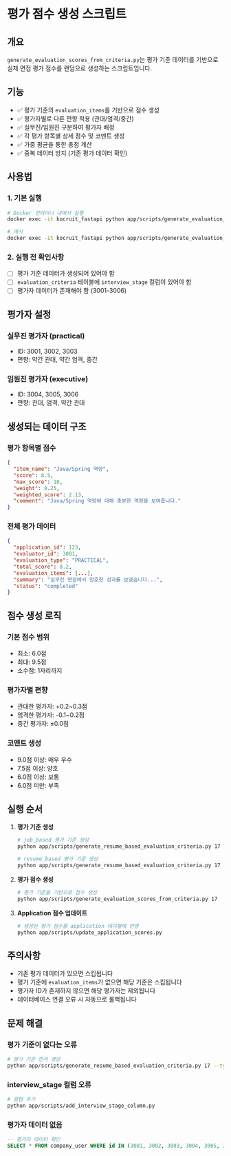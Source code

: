 # 평가 점수 생성 스크립트

## 개요
`generate_evaluation_scores_from_criteria.py`는 평가 기준 데이터를 기반으로 실제 면접 평가 점수를 랜덤으로 생성하는 스크립트입니다.

## 기능
- ✅ 평가 기준의 `evaluation_items`를 기반으로 점수 생성
- ✅ 평가자별로 다른 편향 적용 (관대/엄격/중간)
- ✅ 실무진/임원진 구분하여 평가자 배정
- ✅ 각 평가 항목별 상세 점수 및 코멘트 생성
- ✅ 가중 평균을 통한 총점 계산
- ✅ 중복 데이터 방지 (기존 평가 데이터 확인)

## 사용법

### 1. 기본 실행
```bash
# Docker 컨테이너 내에서 실행
docker exec -it kocruit_fastapi python app/scripts/generate_evaluation_scores_from_criteria.py <job_post_id>

# 예시
docker exec -it kocruit_fastapi python app/scripts/generate_evaluation_scores_from_criteria.py 17
```

### 2. 실행 전 확인사항
- [ ] 평가 기준 데이터가 생성되어 있어야 함
- [ ] `evaluation_criteria` 테이블에 `interview_stage` 컬럼이 있어야 함
- [ ] 평가자 데이터가 존재해야 함 (3001-3006)

## 평가자 설정

### 실무진 평가자 (practical)
- ID: 3001, 3002, 3003
- 편향: 약간 관대, 약간 엄격, 중간

### 임원진 평가자 (executive)
- ID: 3004, 3005, 3006
- 편향: 관대, 엄격, 약간 관대

## 생성되는 데이터 구조

### 평가 항목별 점수
```json
{
  "item_name": "Java/Spring 역량",
  "score": 8.5,
  "max_score": 10,
  "weight": 0.25,
  "weighted_score": 2.13,
  "comment": "Java/Spring 역량에 대해 충분한 역량을 보여줍니다."
}
```

### 전체 평가 데이터
```json
{
  "application_id": 123,
  "evaluator_id": 3001,
  "evaluation_type": "PRACTICAL",
  "total_score": 8.2,
  "evaluation_items": [...],
  "summary": "실무진 면접에서 양호한 성과를 보였습니다...",
  "status": "completed"
}
```

## 점수 생성 로직

### 기본 점수 범위
- 최소: 6.0점
- 최대: 9.5점
- 소수점: 1자리까지

### 평가자별 편향
- 관대한 평가자: +0.2~0.3점
- 엄격한 평가자: -0.1~0.2점
- 중간 평가자: ±0.0점

### 코멘트 생성
- 9.0점 이상: 매우 우수
- 7.5점 이상: 양호
- 6.0점 이상: 보통
- 6.0점 미만: 부족

## 실행 순서

1. **평가 기준 생성**
   ```bash
   # job_based 평가 기준 생성
   python app/scripts/generate_resume_based_evaluation_criteria.py 17 --type job_based
   
   # resume_based 평가 기준 생성
   python app/scripts/generate_resume_based_evaluation_criteria.py 17 --type resume_based
   ```

2. **평가 점수 생성**
   ```bash
   # 평가 기준을 기반으로 점수 생성
   python app/scripts/generate_evaluation_scores_from_criteria.py 17
   ```

3. **Application 점수 업데이트**
   ```bash
   # 생성된 평가 점수를 application 테이블에 반영
   python app/scripts/update_application_scores.py
   ```

## 주의사항

- 기존 평가 데이터가 있으면 스킵됩니다
- 평가 기준에 `evaluation_items`가 없으면 해당 기준은 스킵됩니다
- 평가자 ID가 존재하지 않으면 해당 평가자는 제외됩니다
- 데이터베이스 연결 오류 시 자동으로 롤백됩니다

## 문제 해결

### 평가 기준이 없다는 오류
```bash
# 평가 기준 먼저 생성
python app/scripts/generate_resume_based_evaluation_criteria.py 17 --type both
```

### interview_stage 컬럼 오류
```bash
# 컬럼 추가
python app/scripts/add_interview_stage_column.py
```

### 평가자 데이터 없음
```sql
-- 평가자 데이터 확인
SELECT * FROM company_user WHERE id IN (3001, 3002, 3003, 3004, 3005, 3006);
``` 
